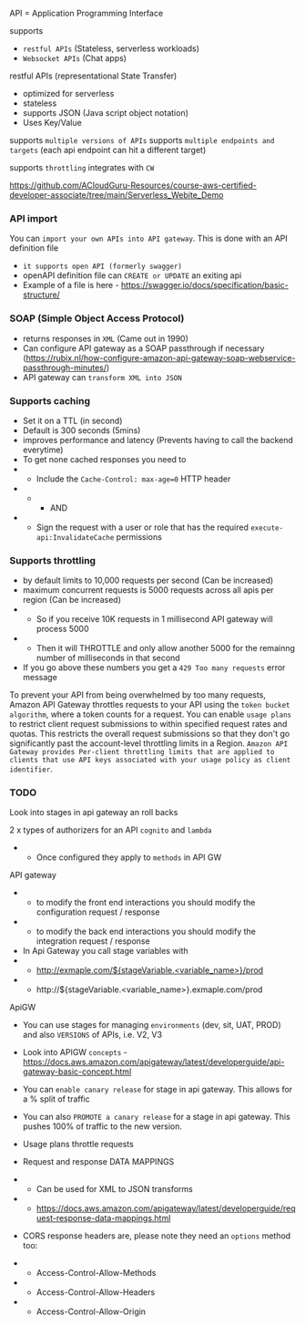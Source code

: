 API = Application Programming Interface

supports
- ```restful APIs``` (Stateless, serverless workloads)
- ```Websocket APIs``` (Chat apps)

restful APIs (representational State Transfer)
- optimized for serverless
- stateless
- supports JSON (Java script object notation)
- Uses Key/Value

supports ```multiple versions of APIs```
supports ```multiple endpoints and targets``` (each api endpoint can hit a different target)

supports ```throttling```
integrates with ```CW```

https://github.com/ACloudGuru-Resources/course-aws-certified-developer-associate/tree/main/Serverless_Webite_Demo

### API import ###
You can ```import your own APIs into API gateway```. This is done with an API definition file
- ```it supports open API (formerly swagger)```
- openAPI definition file can ```CREATE or UPDATE``` an exiting api
- Example of a file is here - https://swagger.io/docs/specification/basic-structure/

### SOAP (Simple Object Access Protocol) ###
- returns responses in ```XML``` (Came out in 1990)
- Can configure API gateway as a SOAP passthrough if necessary (https://rubix.nl/how-configure-amazon-api-gateway-soap-webservice-passthrough-minutes/)
- API gateway can ```transform XML into JSON```

### Supports caching ###
- Set it on a TTL (in second)
- Default is 300 seconds (5mins)
- improves performance and latency (Prevents having to call the backend everytime)
- To get none cached responses you need to
- - Include the ```Cache-Control: max-age=0``` HTTP header
- - - AND
- - Sign the request with a user or role that has the required ```execute-api:InvalidateCache``` permissions

### Supports throttling ###
- by default limits to 10,000 requests per second (Can be increased)
- maximum concurrent requests is 5000 requests across all apis per region (Can be increased)
- - So if you receive 10K requests in 1 millisecond API gateway will process 5000
- - Then it will THROTTLE and only allow another 5000 for the remainng number of milliseconds in that second
- If you go above these numbers you get a ```429 Too many requests``` error message   

To prevent your API from being overwhelmed by too many requests, Amazon API Gateway throttles requests to your API using the ```token bucket algorithm```, where a token counts for a request. You can enable ```usage plans``` to restrict client request submissions to within specified request rates and quotas. This restricts the overall request submissions so that they don't go significantly past the account-level throttling limits in a Region. ```Amazon API Gateway provides Per-client throttling limits that are applied to clients that use API keys associated with your usage policy as client identifier```.

### TODO ###
Look into stages in api gateway an roll backs

2 x types of authorizers for an API ```cognito``` and ```lambda```
- - Once configured they apply to ```methods``` in API GW

API gateway
- - to modify the front end interactions you should modify the configuration request / response 
- - to modify the back end interactions you should modify the integration request / response 
- In Api Gateway you call stage variables with 
- - http://exmaple.com/${stageVariable.<variable_name>}/prod
- - http://${stageVariable.<variable_name>}.exmaple.com/prod


ApiGW
- You can use stages for managing ```environments``` (dev, sit, UAT, PROD) and also ```VERSIONS``` of APIs, i.e. V2, V3
- Look into APIGW ```concepts``` - https://docs.aws.amazon.com/apigateway/latest/developerguide/api-gateway-basic-concept.html

- You can ```enable canary release``` for stage in api gateway. This allows for a % split of traffic
- You can also ```PROMOTE a canary release``` for a stage in api gateway. This pushes 100% of traffic to the new version.

- Usage plans throttle requests

- Request and response DATA MAPPINGS
- - Can be used for XML to JSON transforms
- - https://docs.aws.amazon.com/apigateway/latest/developerguide/request-response-data-mappings.html

- CORS response headers are, please note they need an ```options``` method too: 
- - Access-Control-Allow-Methods
- - Access-Control-Allow-Headers
- - Access-Control-Allow-Origin